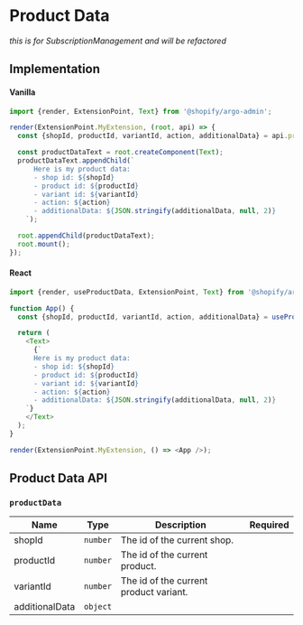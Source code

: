 # Product Data

_this is for SubscriptionManagement and will be refactored_

## Implementation

#### Vanilla

```js
import {render, ExtensionPoint, Text} from '@shopify/argo-admin';

render(ExtensionPoint.MyExtension, (root, api) => {
  const {shopId, productId, variantId, action, additionalData} = api.productData;

  const productDataText = root.createComponent(Text);
  productDataText.appendChild(`
      Here is my product data:
      - shop id: ${shopId}
      - product id: ${productId}
      - variant id: ${variantId}
      - action: ${action}
      - additionalData: ${JSON.stringify(additionalData, null, 2)}
    `);

  root.appendChild(productDataText);
  root.mount();
});
```

#### React

```js
import {render, useProductData, ExtensionPoint, Text} from '@shopify/argo-admin-react';

function App() {
  const {shopId, productId, variantId, action, additionalData} = useProductData();

  return (
    <Text>
      {`
      Here is my product data:
      - shop id: ${shopId}
      - product id: ${productId}
      - variant id: ${variantId}
      - action: ${action}
      - additionalData: ${JSON.stringify(additionalData, null, 2)}
    `}
    </Text>
  );
}

render(ExtensionPoint.MyExtension, () => <App />);
```

## Product Data API

### `productData`

| Name           | Type     | Description                            | Required |
| -------------- | -------- | -------------------------------------- | -------- |
| shopId         | `number` | The id of the current shop.            |          |
| productId      | `number` | The id of the current product.         |          |
| variantId      | `number` | The id of the current product variant. |          |
| additionalData | `object` |                                        |          |
